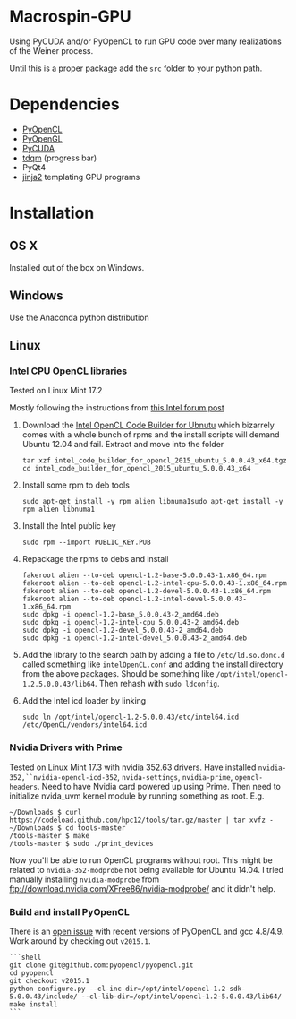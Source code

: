 # Macrospin-GPU
Using PyCUDA and/or PyOpenCL to run GPU code over many realizations of the Weiner process.

Until this is a proper package add the `src` folder to your python path.

# Dependencies

* [PyOpenCL](http://mathema.tician.de/software/pyopencl/)
* [PyOpenGL](http://pyopengl.sourceforge.net/)
* [PyCUDA](http://mathema.tician.de/software/pycuda/)
* [tdqm](https://github.com/noamraph/tqdm) (progress bar)
* PyQt4
* [jinja2](http://jinja.pocoo.org/docs/dev/) templating GPU programs

# Installation

## OS X
Installed out of the box on Windows.

## Windows
Use the Anaconda python distribution

## Linux

### Intel CPU OpenCL libraries
Tested on Linux Mint 17.2

Mostly following the instructions from [this Intel forum
post](https://software.intel.com/en-us/forums/opencl/topic/390630#comment-1832283)

1. Download the [Intel OpenCL Code Builder for
Ubnutu](https://software.intel.com/en-us/articles/opencl-drivers#ubuntu64) which
bizarrely comes with a whole bunch of rpms and the install scripts will demand
Ubuntu 12.04 and fail. Extract and move into the folder

    ```shell
    tar xzf intel_code_builder_for_opencl_2015_ubuntu_5.0.0.43_x64.tgz
    cd intel_code_builder_for_opencl_2015_ubuntu_5.0.0.43_x64
    ```

1. Install some rpm to deb tools

    ```shell
    sudo apt-get install -y rpm alien libnuma1sudo apt-get install -y rpm alien libnuma1
    ```

1. Install the Intel public key

    ```shell
    sudo rpm --import PUBLIC_KEY.PUB
    ```

1. Repackage the rpms to debs and install

    ```shell
    fakeroot alien --to-deb opencl-1.2-base-5.0.0.43-1.x86_64.rpm
    fakeroot alien --to-deb opencl-1.2-intel-cpu-5.0.0.43-1.x86_64.rpm
    fakeroot alien --to-deb opencl-1.2-devel-5.0.0.43-1.x86_64.rpm
    fakeroot alien --to-deb opencl-1.2-intel-devel-5.0.0.43-1.x86_64.rpm
    sudo dpkg -i opencl-1.2-base_5.0.0.43-2_amd64.deb
    sudo dpkg -i opencl-1.2-intel-cpu_5.0.0.43-2_amd64.deb
    sudo dpkg -i opencl-1.2-devel_5.0.0.43-2_amd64.deb
    sudo dpkg -i opencl-1.2-intel-devel_5.0.0.43-2_amd64.deb
    ```

1. Add the library to the search path by adding a file to `/etc/ld.so.donc.d` called something like `intelOpenCL.conf` and adding the install directory from the above packages.  Should be something like `/opt/intel/opencl-1.2.5.0.0.43/lib64`. Then rehash with `sudo ldconfig`.
1. Add the Intel icd loader by linking

    ```shell
    sudo ln /opt/intel/opencl-1.2-5.0.0.43/etc/intel64.icd /etc/OpenCL/vendors/intel64.icd
    ```
### Nvidia Drivers with Prime
Tested on Linux Mint 17.3 with nvidia 352.63 drivers.  Have installed
`nvidia-352,``nvidia-opencl-icd-352`, `nvida-settings`, `nvidia-prime`,
`opencl-headers`. Need to have Nvidia card powered up using Prime. Then need to
initialize nvida_uvm kernel module by running something as root. E.g.

```shell
~/Downloads $ curl https://codeload.github.com/hpc12/tools/tar.gz/master | tar xvfz -
~/Downloads $ cd tools-master
/tools-master $ make
/tools-master $ sudo ./print_devices
```

Now you'll be able to run OpenCL programs without root.  This might be related
to `nvidia-352-modprobe` not being available for Ubuntu 14.04. I tried manually
installing `nvidia-modprobe` from
ftp://download.nvidia.com/XFree86/nvidia-modprobe/ and it didn't help.


### Build and install PyOpenCL
There is an [open issue](https://github.com/pyopencl/pyopencl/issues/81) with recent versions of PyOpenCL and gcc 4.8/4.9. Work around by checking out `v2015.1`.

    ```shell
    git clone git@github.com:pyopencl/pyopencl.git
    cd pyopencl
    git checkout v2015.1
    python configure.py --cl-inc-dir=/opt/intel/opencl-1.2-sdk-5.0.0.43/include/ --cl-lib-dir=/opt/intel/opencl-1.2-5.0.0.43/lib64/
    make install
    ```

